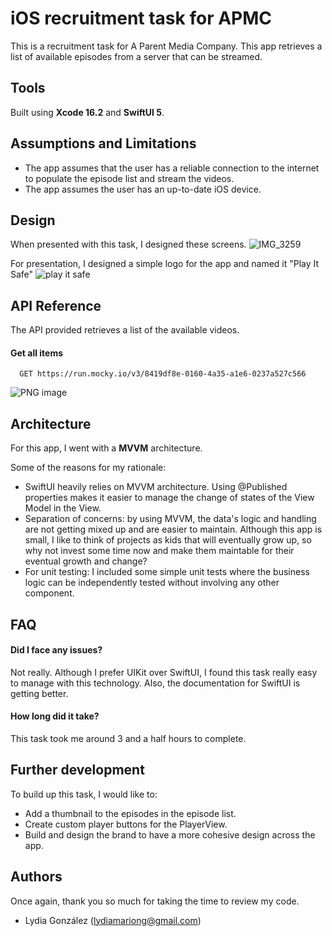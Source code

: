 # iOS recruitment task for APMC
This is a recruitment task for A Parent Media Company. This app retrieves a list of available episodes from a server that can be streamed.

## Tools

Built using **Xcode 16.2** and **SwiftUI 5**. 


## Assumptions and Limitations

- The app assumes that the user has a reliable connection to the internet to populate the episode list and stream the videos.
- The app assumes the user has an up-to-date iOS device.

## Design

When presented with this task, I designed these screens.
![IMG_3259](https://github.com/user-attachments/assets/4cfb2ac3-68db-47e2-bbd4-e6b015cf3b00)

For presentation, I designed a simple logo for the app and named it "Play It Safe"
![play it safe](https://github.com/user-attachments/assets/99280871-a5e1-49c4-a804-fe97781576a6)

## API Reference

The API provided retrieves a list of the available videos.

#### Get all items

```http
  GET https://run.mocky.io/v3/8419df8e-0160-4a35-a1e6-0237a527c566
```
![PNG image](https://github.com/user-attachments/assets/a08c16f4-8f56-438f-ba77-1e891448a938)


## Architecture

For this app, I went with a **MVVM** architecture.

Some of the reasons for my rationale:
- SwiftUI heavily relies on MVVM architecture. Using @Published properties makes it easier to manage the change of states of the View Model in the View.
- Separation of concerns: by using MVVM, the data's logic and handling are not getting mixed up and are easier to maintain. Although this app is small, I like to think of projects as kids that will eventually grow up, so why not invest some time now and make them maintable for their eventual growth and change?
- For unit testing: I included some simple unit tests where the business logic can be independently tested without involving any other component.


## FAQ

#### Did I face any issues?

Not really. Although I prefer UIKit over SwiftUI, I found this task really easy to manage with this technology. Also, the documentation for SwiftUI is getting better.

#### How long did it take?

This task took me around 3 and a half hours to complete.


## Further development

To build up this task, I would like to:

- Add a thumbnail to the episodes in the episode list.
- Create custom player buttons for the PlayerView.
- Build and design the brand to have a more cohesive design across the app.
## Authors

Once again, thank you so much for taking the time to review my code.

- Lydia González (lydiamariong@gmail.com)
